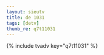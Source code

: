 ```yaml
--- 
layout: sieutv
title: de 1031
tags: [detv]
thumb_re: q7t11031
---
```

{% include tvadv key="q7t11031" %} 
